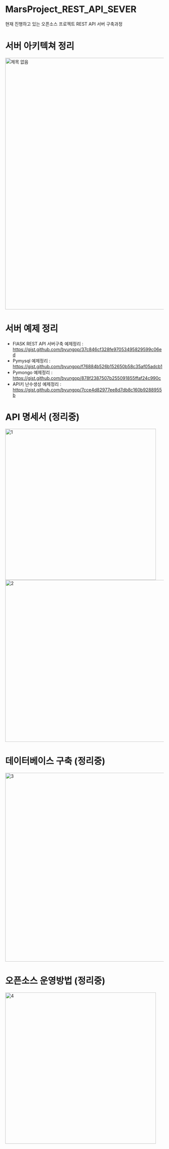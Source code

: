 # MarsProject_REST_API_SEVER
현재 진행하고 있는 오픈소스 프로젝트 REST API 서버 구축과정

# 서버 아키텍쳐 정리

<div>
  <img width="797" alt="제목 없음" src="https://user-images.githubusercontent.com/59325859/98059872-7d83a900-1e8b-11eb-9c70-09638b7cfe1a.png">
</div>

# 서버 예제 정리
- FlASK REST API 서버구축 예제정리 : https://gist.github.com/byungop/37c846cf328fe97053495829599c06ed
- Pymysql 예제정리 : https://gist.github.com/byungop/f76884b526b152650b58c35af05adcb1
- Pymongo 예제정리 : https://gist.github.com/byungop/878f2387507b255091855ffaf24c990c
- API키 난수생성 예제정리 : https://gist.github.com/byungop/7cce4d82977ee8d7db8c160b9288955b

# API 명세서 (정리중)
<div>
  <img width="479" alt="1" src="https://user-images.githubusercontent.com/59325859/98060343-b7a17a80-1e8c-11eb-9766-9582bb28d77b.png">
  <img width="513" alt="2" src="https://user-images.githubusercontent.com/59325859/98060348-b96b3e00-1e8c-11eb-970a-5fc3bb3cc264.png">
</div>

# 데이터베이스 구축 (정리중)
<div>
  <img width="598" alt="3" src="https://user-images.githubusercontent.com/59325859/98060353-bbcd9800-1e8c-11eb-90fc-d0ddc72cea2c.png">
</div>

# 오픈소스 운영방법 (정리중)
<div>
  <img width="479" alt="4" src="https://user-images.githubusercontent.com/59325859/98060367-c25c0f80-1e8c-11eb-982b-7ebbd95ba230.png">
</div>
